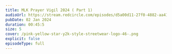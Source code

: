 ```yaml
---
title: MLK Prayer Vigil 2024 ( Part 1)
audioUrl: https://stream.redcircle.com/episodes/d5a00d11-27f0-4882-aa41-b37e91fca6a4/stream.mp3
pubDate: 02 Jan 2024
duration: 00:45:5
size: 5
cover: /pink-yellow-star-y2k-style-streetwear-logo-46-.png
explicit: false
episodeType: full
---
```

